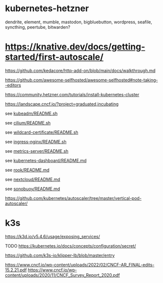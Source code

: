 # kubernetes-hetzner

dendrite, element, mumble, mastodon, bigbluebutton, wordpress, seafile, syncthing, peertube, bitwarden?

# https://knative.dev/docs/getting-started/first-autoscale/

https://github.com/kedacore/http-add-on/blob/main/docs/walkthrough.md

https://github.com/awesome-selfhosted/awesome-selfhosted#note-taking--editors

https://community.hetzner.com/tutorials/install-kubernetes-cluster

https://landscape.cncf.io/?project=graduated,incubating

see [kubeadm/README.sh](kubeadm/README.sh)

see [cilium/README.sh](cilium/README.sh)

see [wildcard-certificate/README.sh](wildcard-certificate/README.sh)

see [ingress-nginx/README.sh](ingress-nginx/README.sh)

see [metrics-server/README.sh](metrics-server/README.sh)

see [kubernetes-dashboard/README.md](kubernetes-dashboard/README.md)

see [rook/README.md](rook/README.md)

see [nextcloud/README.md](nextcloud/README.md)

see [sonobuoy/README.md](sonobuoy/README.md)

https://github.com/kubernetes/autoscaler/tree/master/vertical-pod-autoscaler/

# k3s

https://k3d.io/v5.4.6/usage/exposing_services/

TODO https://kubernetes.io/docs/concepts/configuration/secret/

https://github.com/k3s-io/klipper-lb/blob/master/entry

https://www.cncf.io/wp-content/uploads/2022/02/CNCF-AR_FINAL-edits-15.2.21.pdf
https://www.cncf.io/wp-content/uploads/2020/11/CNCF_Survey_Report_2020.pdf